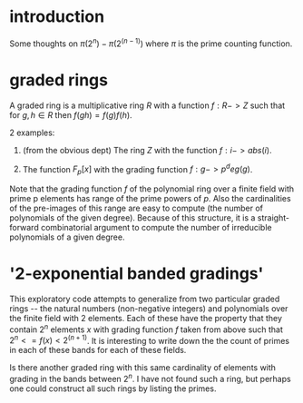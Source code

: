 # introduction

Some thoughts on $\pi(2^n)-\pi(2^(n-1))$ where $\pi$ is the prime counting function.

# graded rings

A graded ring is a multiplicative ring $R$ with a function $f:R -> Z$ such that
for $g, h \in R$ then $f(g h)=f(g) f(h)$.

2 examples:

1. (from the obvious dept) The ring $Z$ with the function $f:i -> abs(i)$.

2. The function $F_p[x]$ with the grading function $f:g -> p ^ deg(g)$.

Note that the grading function $f$ of the polynomial ring over a finite field
with prime p elements has range of the prime powers of $p$.  Also the
cardinalities of the pre-images of this range are easy to compute (the number
of polynomials of the given degree).  Because of this structure, it is a
straight-forward combinatorial argument to compute the number of irreducible
polynomials of a given degree.

# '2-exponential banded gradings'

This exploratory code attempts to generalize from two particular graded rings -- the
natural numbers (non-negative integers) and polynomials over the finite field
with 2 elements.  Each of these have the property that they contain $2^n$
elements $x$ with grading function $f$ taken from above such that
$2^n<=f(x)<2^(n+1)$.  It is interesting to write down the the count of primes
in each of these bands for each of these fields.

Is there another graded ring with this same cardinality of elements with
grading in the bands between $2^n$.  I have not found such a ring, but perhaps
one could construct all such rings by listing the primes.
